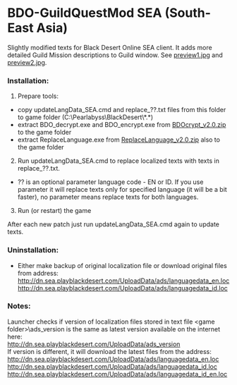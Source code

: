 # BDO-GuildQuestMod SEA (South-East Asia)
Slightly modified texts for Black Desert Online SEA client. It adds more detailed Guild Mission descriptions to Guild window. See [preview1.jpg](https://github.com/AMGarkin/BDO-GuildQuestMod/blob/master/preview/preview1.jpg) and [preview2.jpg](https://github.com/AMGarkin/BDO-GuildQuestMod/blob/master/preview/preview2.jpg).

### Installation:
1) Prepare tools:
- copy updateLangData_SEA.cmd and replace_??.txt files from this folder to game folder (C:\Pearlabyss\BlackDesert\\\*.\*)
- extract BDO_decrypt.exe and BDO_encrypt.exe from [BDOcrypt_v2.0.zip](https://github.com/AMGarkin/BDOcrypt/releases/download/2.0/BDOcrypt_v2.0.zip) to the game folder
- extract ReplaceLanguage.exe from [ReplaceLanguage_v2.0.zip](https://github.com/AMGarkin/ReplaceLanguage/releases/download/2.0/ReplaceLanguage_v2.0.zip) also to the game folder
2) Run updateLangData_SEA.cmd to replace localized texts with texts in replace_??.txt.
- ?? is an optional parameter language code - EN or ID. If you use parameter it will replace texts only for specified language (it will be a bit faster), no parameter means replace texts for both languages.
3) Run (or restart) the game

After each new patch just run updateLangData_SEA.cmd again to update texts.


### Uninstallation:
- Either make backup of original localization file or download original files from address:<br>
http://dn.sea.playblackdesert.com/UploadData/ads/languagedata_en.loc<br>
http://dn.sea.playblackdesert.com/UploadData/ads/languagedata_id.loc


### Notes:
Launcher checks if version of localization files stored in text file \<game folder\>\\ads_version is the same as latest version available on the internet here:<br>
http://dn.sea.playblackdesert.com/UploadData/ads_version<br>
If version is different, it will download the latest files from the address:<br>
http://dn.sea.playblackdesert.com/UploadData/ads/languagedata_en.loc<br>
http://dn.sea.playblackdesert.com/UploadData/ads/languagedata_id.loc<br>
http://dn.sea.playblackdesert.com/UploadData/ads/languagedata_id_en.loc
